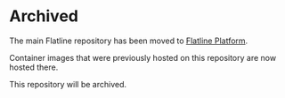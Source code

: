 # Archived 

The main Flatline repository has been moved to [Flatline Platform](https://github.com/mollyim/flatline-platform).

Container images that were previously hosted on this repository are now hosted there.

This repository will be archived.
